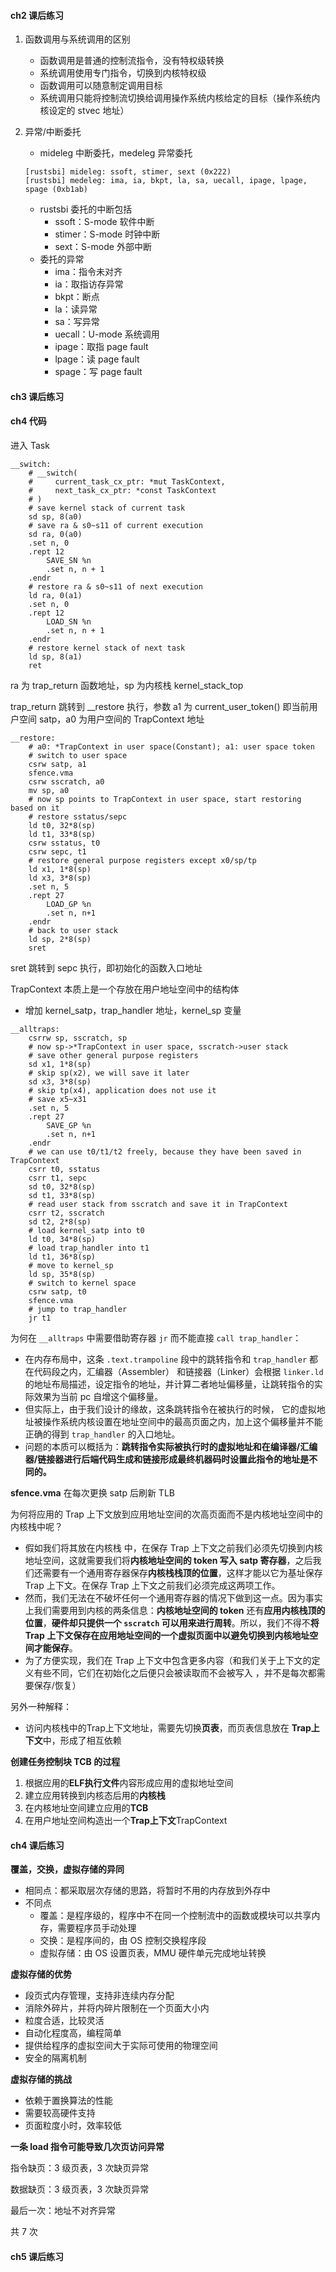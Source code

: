 #### ch2 课后练习

1. 函数调用与系统调用的区别

   - 函数调用是普通的控制流指令，没有特权级转换
   - 系统调用使用专门指令，切换到内核特权级
   - 函数调用可以随意制定调用目标
   - 系统调用只能将控制流切换给调用操作系统内核给定的目标（操作系统内核设定的 stvec 地址）

2. 异常/中断委托

   - mideleg 中断委托，medeleg 异常委托

   ```
   [rustsbi] mideleg: ssoft, stimer, sext (0x222)
   [rustsbi] medeleg: ima, ia, bkpt, la, sa, uecall, ipage, lpage, spage (0xb1ab)
   ```

   - rustsbi 委托的中断包括
     - ssoft：S-mode 软件中断
     - stimer：S-mode 时钟中断
     - sext：S-mode 外部中断
   - 委托的异常
     - ima：指令未对齐
     - ia：取指访存异常
     - bkpt：断点
     - la：读异常
     - sa：写异常
     - uecall：U-mode 系统调用
     - ipage：取指 page fault
     - lpage：读 page fault
     - spage：写 page fault



#### ch3 课后练习





#### ch4 代码

进入 Task

```assembly
__switch:
    # __switch(
    #     current_task_cx_ptr: *mut TaskContext,
    #     next_task_cx_ptr: *const TaskContext
    # )
    # save kernel stack of current task
    sd sp, 8(a0)
    # save ra & s0~s11 of current execution
    sd ra, 0(a0)
    .set n, 0
    .rept 12
        SAVE_SN %n
        .set n, n + 1
    .endr
    # restore ra & s0~s11 of next execution
    ld ra, 0(a1)
    .set n, 0
    .rept 12
        LOAD_SN %n
        .set n, n + 1
    .endr
    # restore kernel stack of next task
    ld sp, 8(a1)
    ret
```

ra 为 trap_return 函数地址，sp 为内核栈 kernel_stack_top

trap_return 跳转到 \_\_restore 执行，参数 a1 为 current_user_token() 即当前用户空间 satp，a0 为用户空间的 TrapContext 地址

```assembly
__restore:
    # a0: *TrapContext in user space(Constant); a1: user space token
    # switch to user space
    csrw satp, a1
    sfence.vma
    csrw sscratch, a0
    mv sp, a0
    # now sp points to TrapContext in user space, start restoring based on it
    # restore sstatus/sepc
    ld t0, 32*8(sp)
    ld t1, 33*8(sp)
    csrw sstatus, t0
    csrw sepc, t1
    # restore general purpose registers except x0/sp/tp
    ld x1, 1*8(sp)
    ld x3, 3*8(sp)
    .set n, 5
    .rept 27
        LOAD_GP %n
        .set n, n+1
    .endr
    # back to user stack
    ld sp, 2*8(sp)
    sret
```

sret 跳转到 sepc 执行，即初始化的函数入口地址

TrapContext 本质上是一个存放在用户地址空间中的结构体

- 增加 kernel_satp，trap_handler 地址，kernel_sp 变量

```assembly
__alltraps:
    csrrw sp, sscratch, sp
    # now sp->*TrapContext in user space, sscratch->user stack
    # save other general purpose registers
    sd x1, 1*8(sp)
    # skip sp(x2), we will save it later
    sd x3, 3*8(sp)
    # skip tp(x4), application does not use it
    # save x5~x31
    .set n, 5
    .rept 27
        SAVE_GP %n
        .set n, n+1
    .endr
    # we can use t0/t1/t2 freely, because they have been saved in TrapContext
    csrr t0, sstatus
    csrr t1, sepc
    sd t0, 32*8(sp)
    sd t1, 33*8(sp)
    # read user stack from sscratch and save it in TrapContext
    csrr t2, sscratch
    sd t2, 2*8(sp)
    # load kernel_satp into t0
    ld t0, 34*8(sp)
    # load trap_handler into t1
    ld t1, 36*8(sp)
    # move to kernel_sp
    ld sp, 35*8(sp)
    # switch to kernel space
    csrw satp, t0
    sfence.vma
    # jump to trap_handler
    jr t1
```

为何在 `__alltraps` 中需要借助寄存器 `jr` 而不能直接 `call trap_handler`：

- 在内存布局中，这条 `.text.trampoline` 段中的跳转指令和 `trap_handler` 都在代码段之内，汇编器（Assembler） 和链接器（Linker）会根据 `linker.ld` 的地址布局描述，设定指令的地址，并计算二者地址偏移量，让跳转指令的实际效果为当前 pc 自增这个偏移量。
- 但实际上，由于我们设计的缘故，这条跳转指令在被执行的时候， 它的虚拟地址被操作系统内核设置在地址空间中的最高页面之内，加上这个偏移量并不能正确的得到 `trap_handler` 的入口地址。
- 问题的本质可以概括为：**跳转指令实际被执行时的虚拟地址和在编译器/汇编器/链接器进行后端代码生成和链接形成最终机器码时设置此指令的地址是不同的。**

**sfence.vma** 在每次更换 satp 后刷新 TLB

为何将应用的 Trap 上下文放到应用地址空间的次高页面而不是内核地址空间中的内核栈中呢？

- 假如我们将其放在内核栈 中，在保存 Trap 上下文之前我们必须先切换到内核地址空间，这就需要我们将**内核地址空间的 token 写入 satp 寄存器**，之后我们还需要有一个通用寄存器保存**内核栈栈顶的位置**，这样才能以它为基址保存 Trap 上下文。在保存 Trap 上下文之前我们必须完成这两项工作。
- 然而，我们无法在不破坏任何一个通用寄存器的情况下做到这一点。因为事实上我们需要用到内核的两条信息：**内核地址空间的 token** 还有**应用内核栈顶的位置**，**硬件却只提供一个 `sscratch` 可以用来进行周转**。所以，我们不得不**将 Trap 上下文保存在应用地址空间的一个虚拟页面中以避免切换到内核地址空间才能保存**。
- 为了方便实现，我们在 Trap 上下文中包含更多内容（和我们关于上下文的定义有些不同，它们在初始化之后便只会被读取而不会被写入 ，并不是每次都需要保存/恢复）

另外一种解释：

- 访问内核栈中的Trap上下文地址，需要先切换**页表**，而页表信息放在 **Trap上下文**中，形成了相互依赖

**创建任务控制块 TCB 的过程**

1. 根据应用的**ELF执行文件**内容形成应用的虚拟地址空间
2. 建立应用转换到内核态后用的**内核栈**
3. 在内核地址空间建立应用的**TCB**
4. 在用户地址空间构造出一个**Trap上下文**TrapContext



#### ch4 课后练习

**覆盖，交换，虚拟存储的异同**

- 相同点：都采取层次存储的思路，将暂时不用的内存放到外存中
- 不同点
  - 覆盖：是程序级的，程序中不在同一个控制流中的函数或模块可以共享内存，需要程序员手动处理
  - 交换：是程序间的，由 OS 控制交换程序段
  - 虚拟存储：由 OS 设置页表，MMU 硬件单元完成地址转换

**虚拟存储的优势**

- 段页式内存管理，支持非连续内存分配
- 消除外碎片，并将内碎片限制在一个页面大小内
- 粒度合适，比较灵活
- 自动化程度高，编程简单
- 提供给程序的虚拟空间大于实际可使用的物理空间
- 安全的隔离机制

**虚拟存储的挑战**

- 依赖于置换算法的性能
- 需要较高硬件支持
- 页面粒度小时，效率较低

**一条 load 指令可能导致几次页访问异常**

指令缺页：3 级页表，3 次缺页异常

数据缺页：3 级页表，3 次缺页异常

最后一次：地址不对齐异常

共 7 次



#### ch5 课后练习



